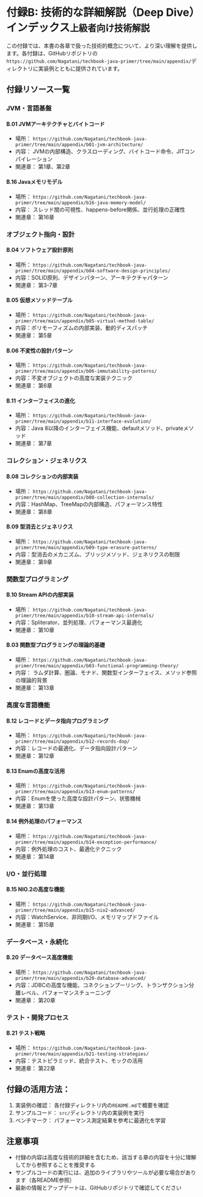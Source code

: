 # 付録B: 技術的な詳細解説（Deep Dive）インデックス<small>上級者向け技術解説</small>

この付録では、本書の各章で扱った技術的概念について、より深い理解を提供します。各付録は、GitHubリポジトリの`https://github.com/Nagatani/techbook-java-primer/tree/main/appendix/`ディレクトリに実装例とともに提供されています。

## 付録リソース一覧

### JVM・言語基盤

#### B.01 JVMアーキテクチャとバイトコード
- 場所： `https://github.com/Nagatani/techbook-java-primer/tree/main/appendix/b01-jvm-architecture/`
- 内容： JVMの内部構造、クラスローディング、バイトコード命令、JITコンパイレーション
- 関連章： 第1章、第2章

#### B.16 Javaメモリモデル
- 場所： `https://github.com/Nagatani/techbook-java-primer/tree/main/appendix/b16-java-memory-model/`
- 内容： スレッド間の可視性、happens-before関係、並行処理の正確性
- 関連章： 第16章

### オブジェクト指向・設計

#### B.04 ソフトウェア設計原則
- 場所： `https://github.com/Nagatani/techbook-java-primer/tree/main/appendix/b04-software-design-principles/`
- 内容：SOLID原則、デザインパターン、アーキテクチャパターン
- 関連章： 第3-7章

#### B.05 仮想メソッドテーブル
- 場所： `https://github.com/Nagatani/techbook-java-primer/tree/main/appendix/b05-virtual-method-table/`
- 内容：ポリモーフィズムの内部実装、動的ディスパッチ
- 関連章： 第5章

#### B.06 不変性の設計パターン
- 場所： `https://github.com/Nagatani/techbook-java-primer/tree/main/appendix/b06-immutability-patterns/`
- 内容：不変オブジェクトの高度な実装テクニック
- 関連章： 第6章

#### B.11 インターフェイスの進化
- 場所： `https://github.com/Nagatani/techbook-java-primer/tree/main/appendix/b11-interface-evolution/`
- 内容：Java 8以降のインターフェイス機能、defaultメソッド、privateメソッド
- 関連章： 第7章

### コレクション・ジェネリクス

#### B.08 コレクションの内部実装
- 場所： `https://github.com/Nagatani/techbook-java-primer/tree/main/appendix/b08-collection-internals/`
- 内容：HashMap、TreeMapの内部構造、パフォーマンス特性
- 関連章： 第8章

#### B.09 型消去とジェネリクス
- 場所： `https://github.com/Nagatani/techbook-java-primer/tree/main/appendix/b09-type-erasure-patterns/`
- 内容：型消去のメカニズム、ブリッジメソッド、ジェネリクスの制限
- 関連章： 第9章

### 関数型プログラミング

#### B.10 Stream APIの内部実装
- 場所： `https://github.com/Nagatani/techbook-java-primer/tree/main/appendix/b10-stream-api-internals/`
- 内容：Spliterator、並列処理、パフォーマンス最適化
- 関連章： 第10章

#### B.03 関数型プログラミングの理論的基礎
- 場所： `https://github.com/Nagatani/techbook-java-primer/tree/main/appendix/b03-functional-programming-theory/`
- 内容： ラムダ計算、圏論、モナド、関数型インターフェイス、メソッド参照の理論的背景
- 関連章： 第13章

### 高度な言語機能

#### B.12 レコードとデータ指向プログラミング
- 場所： `https://github.com/Nagatani/techbook-java-primer/tree/main/appendix/b12-records-dop/`
- 内容：レコードの最適化、データ指向設計パターン
- 関連章： 第12章

#### B.13 Enumの高度な活用
- 場所： `https://github.com/Nagatani/techbook-java-primer/tree/main/appendix/b13-enum-patterns/`
- 内容：Enumを使った高度な設計パターン、状態機械
- 関連章： 第13章

#### B.14 例外処理のパフォーマンス
- 場所： `https://github.com/Nagatani/techbook-java-primer/tree/main/appendix/b14-exception-performance/`
- 内容：例外処理のコスト、最適化テクニック
- 関連章： 第14章

### I/O・並行処理

#### B.15 NIO.2の高度な機能
- 場所： `https://github.com/Nagatani/techbook-java-primer/tree/main/appendix/b15-nio2-advanced/`
- 内容：WatchService、非同期I/O、メモリマップドファイル
- 関連章： 第15章

### データベース・永続化

#### B.20 データベース高度機能
- 場所： `https://github.com/Nagatani/techbook-java-primer/tree/main/appendix/b20-database-advanced/`
- 内容：JDBCの高度な機能、コネクションプーリング、トランザクション分離レベル、パフォーマンスチューニング
- 関連章： 第20章

### テスト・開発プロセス

#### B.21 テスト戦略
- 場所： `https://github.com/Nagatani/techbook-java-primer/tree/main/appendix/b21-testing-strategies/`
- 内容：テストピラミッド、統合テスト、モックの活用
- 関連章： 第22章

## 付録の活用方法：

1. 実装例の確認： 各付録ディレクトリ内の`README.md`で概要を確認
2. サンプルコード： `src/`ディレクトリ内の実装例を実行
3. ベンチマーク： パフォーマンス測定結果を参考に最適化を学習

## 注意事項

- 付録の内容は高度な技術的詳細を含むため、該当する章の内容を十分に理解してから参照することを推奨する
- サンプルコードの実行には、追加のライブラリやツールが必要な場合があります（各README参照）
- 最新の情報とアップデートは、GitHubリポジトリで確認してください